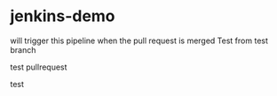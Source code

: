 # jenkins-demo
will trigger this pipeline when the pull request is merged
Test from test branch

test
pullrequest

test

